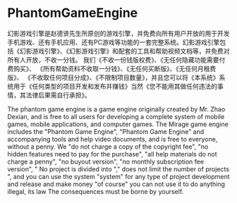 # PhantomGameEngine
幻影游戏引擎是赵德贤先生所原创的游戏引擎，并免费向所有用户开放的用于开发手机游戏、还有手机应用、还有PC游戏等功能的一套完整系统。幻影游戏引擎包括《幻影游戏引擎》、《幻影游戏引擎》和配套的工具和帮助视频文档等，并免费对所有人开放，不收一分钱。
我们《不收一份钱版权费》、《无任何隐藏功能需要付费购买》、 《所有帮助资料不收取一分钱》、《无任何买断版》、《无任何月租费版》、 《不收取任何项目分成》、《不限制项目数量》，并且您可以将《本系统》系统用于《任何类型的项目开发和发布并赚钱》当然《您不能用其做任何违法的事情，其法律后果需自行承担》。

The phantom game engine is a game engine originally created by Mr. Zhao Dexian, and is free to all users for developing a complete system of mobile games, mobile applications, and computer games. The Mirage game engine includes the "Phantom Game Engine", "Phantom Game Engine" and accompanying tools and help video documents, and is free to everyone, without a penny.
We "do not charge a copy of the copyright fee", "no hidden features need to pay for the purchase", "all help materials do not charge a penny", "no buyout version", "no monthly subscription fee version", " No project is divided into "," does not limit the number of projects ", and you can use the system "system" for any type of project development and release and make money "of course" you can not use it to do anything illegal, its law The consequences must be borne by yourself.

